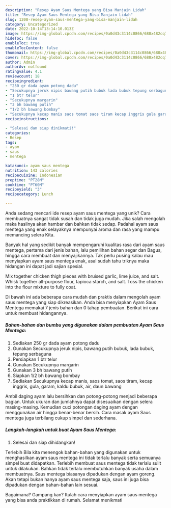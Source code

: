 ```yaml
---
description: "Resep Ayam Saus Mentega yang Bisa Manjain Lidah"
title: "Resep Ayam Saus Mentega yang Bisa Manjain Lidah"
slug: 1208-resep-ayam-saus-mentega-yang-bisa-manjain-lidah
category: Uncategorized
date: 2022-10-14T13:14:10.013Z
image: https://img-global.cpcdn.com/recipes/0a0d43c3114c0866/680x482cq70/ayam-saus-mentega-foto-resep-utama.jpg
hideToc: false
enableToc: true
enableTocContent: false
thumbnail: https://img-global.cpcdn.com/recipes/0a0d43c3114c0866/680x482cq70/ayam-saus-mentega-foto-resep-utama.jpg
cover: https://img-global.cpcdn.com/recipes/0a0d43c3114c0866/680x482cq70/ayam-saus-mentega-foto-resep-utama.jpg
author: Admin
authorAv: notfound
ratingvalue: 4.1
reviewcount: 18
recipeingredient:
- "250 gr dada ayam potong dadu"
- "Secukupnya jeruk nipis bawang putih bubuk lada bubuk tepung serbaguna"
- "1 btr telur"
- "Secukupnya margarin"
- "3 bh bawang putih"
- "1/2 bh bawang bombay"
- "Secukupnya kecap manis saos tomat saos tiram kecap inggris gula garam kaldu bubuk air daun bawang"
recipeinstructions:

- "Selesai dan siap dinikmati!"
categories:
- Resep
tags:
- ayam
- saus
- mentega

katakunci: ayam saus mentega 
nutrition: 143 calories
recipecuisine: Indonesian
preptime: "PT28M"
cooktime: "PT60M"
recipeyield: "3"
recipecategory: Lunch

---
```





Anda sedang mencari ide resep ayam saus mentega yang unik? Cara membuatnya sangat tidak susah dan tidak juga mudah. Jika salah mengolah maka hasilnya akan hambar dan bahkan tidak sedap. Padahal ayam saus mentega yang enak selayaknya mempunyai aroma dan rasa yang mampu memancing selera Kita.





Banyak hal yang sedikit banyak mempengaruhi kualitas rasa dari ayam saus mentega, pertama dari jenis bahan, lalu pemilihan bahan segar dan Bagus, hingga cara membuat dan menyajikannya. Tak perlu pusing kalau mau menyiapkan ayam saus mentega enak,      asal sudah tahu triknya maka hidangan ini dapat jadi sajian spesial.














Mix together chicken thigh pieces with bruised garlic, lime juice, and salt. Whisk together all-purpose flour, tapioca starch, and salt. Toss the chicken into the flour mixture to fully coat.






Di bawah ini ada beberapa cara mudah dan praktis dalam mengolah ayam saus mentega yang siap dikreasikan. Anda bisa menyiapkan Ayam Saus Mentega memakai 7 jenis bahan dan 0 tahap pembuatan. Berikut ini cara untuk membuat hidangannya.

<!--inarticleads1-->

##### Bahan-bahan dan bumbu yang digunakan dalam pembuatan Ayam Saus Mentega:

1. Sediakan 250 gr dada ayam potong dadu
1. Gunakan Secukupnya jeruk nipis, bawang putih bubuk, lada bubuk, tepung serbaguna
1. Persiapkan 1 btr telur
1. Gunakan Secukupnya margarin
1. Gunakan 3 bh bawang putih
1. Siapkan 1/2 bh bawang bombay
1. Sediakan Secukupnya kecap manis, saos tomat, saos tiram, kecap inggris, gula, garam, kaldu bubuk, air, daun bawang


Ambil daging ayam lalu bersihkan dan potong-potong menjadi beberapa bagian. Untuk ukuran dan jumlahnya dapat disesuaikan dengan selera masing-masing. Kemudian cuci potongan daging ayam dengan menggunakan air hingga benar-benar bersih. Cara masak ayam Saus mentega juga terbilang cukup simpel dan sederhana. 

<!--inarticleads2-->

##### Langkah-langkah untuk buat Ayam Saus Mentega:


1. Selesai dan siap dihidangkan!

Terlebih Bila kita menengok bahan-bahan yang digunakan untuk menghasilkan ayam saus mentega ini tidak terlalu banyak serta semuanya simpel buat didapatkan. Terlebih membuat saus mentega tidak terlalu sulit untuk dilakukan. Bahkan tidak terlalu membutuhkan banyak usaha dalam membuatnya. Saus mentega biasanya dipadukan dengan ayam goreng. Akan tetapi bukan hanya ayam saus mentega saja, saus ini juga bisa dipadukan dengan bahan-bahan lain sesuai. 

Bagaimana? Gampang kan? Itulah cara menyiapkan ayam saus mentega yang bisa anda praktikkan di rumah. Selamat menikmati
